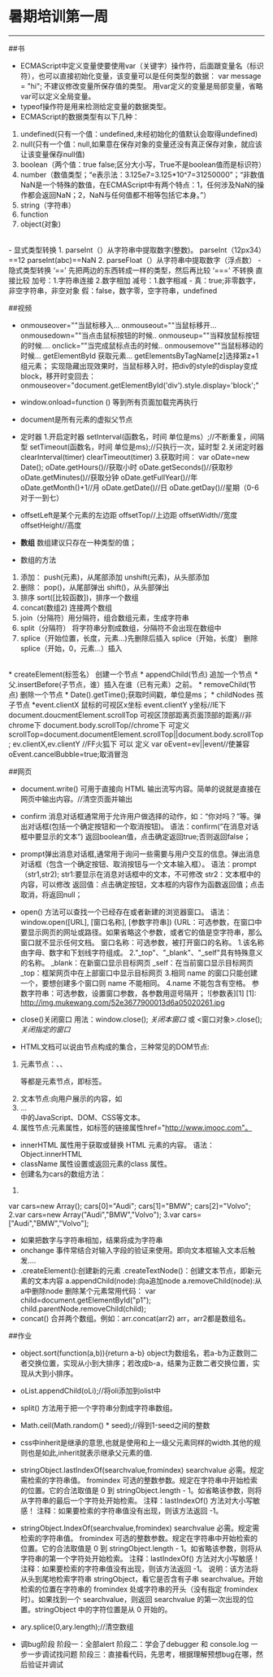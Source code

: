 ﻿# 暑期培训第一周

---
##书
- ECMAScript中定义变量使要使用var（关键字）操作符，后面跟变量名（标识符），也可以直接初始化变量，该变量可以是任何类型的数据：
   var message = "hi";
不建议修改变量所保存值的类型。
用var定义的变量是局部变量，省略var可以定义全局变量。
- typeof操作符是用来检测给定变量的数据类型。
- ECMAScript的数据类型有以下几种：
1. undefined(只有一个值：undefined,未经初始化的值默认会取得undefined)
2. null(只有一个值：null,如果意在保存对象的变量还没有真正保存对象，就应该让该变量保存null值)
3. boolean（两个值：true false;区分大小写，True不是boolean值而是标识符）
4. number（数值类型；“e表示法：3.125e7=3.125*10^7=31250000”；“非数值NaN是一个特殊的数值，在ECMAScript中有两个特点：1，任何涉及NaN的操作都会返回NaN；2，NaN与任何值都不相等包括它本身。”）
5. string（字符串）
6. function
7. object(对象)
<br>
- 显式类型转换
1. parseInt（）从字符串中提取数字(整数)。
parseInt（12px34）==12
parseInt(abc)==NaN
2. parseFloat（）从字符串中提取数字（浮点数）
- 隐式类型转换
‘==’ 先把两边的东西转成一样的类型，然后再比较
‘===’ 不转换 直接比较
加号：1.字符串连接 2.数字相加
减号：1.数字相减
- 真：true;非零数字，非空字符串，非空对象
 假：false，数字零，空字符串，undefined


##视频
* onmouseover=""当鼠标移入...
  onmouseout=""当鼠标移开...
  onmousedown=""当点击鼠标按钮的时候..
  onmouseup=""当释放鼠标按钮的时候....
  onclick=""当完成鼠标点击的时候..
  onmousemove""当鼠标移动的时候...
  getElementById 获取元素...
  getElementsByTagName[z]选择第z+1组元素；
实现隐藏出现效果时，当鼠标移入时，把div的style的display变成block，移开时变回去：
onmouseover="document.getElementById('div').style.display='block';"
* window.onload=function () 等到所有页面加载完再执行
* document是所有元素的虚拟父节点

* 定时器
1.开启定时器
setInterval(函数名，时间 单位是ms）;//不断重复，间隔型
setTimeout(函数名，时间 单位是ms);//只执行一次，延时型
2.关闭定时器
clearInterval(timer)
clearTimeout(timer)
3.获取时间：
var oDate=new Date();
oDate.getHours()//获取小时
oDate.getSeconds()//获取秒
oDate.getMinutes()//获取分钟
oDate.getFullYear()//年
oDate.getMonth()+1//月
oDate.getDate()//日
oDate.getDay()//星期（0-6对于一到七）

* offsetLeft是某个元素的左边距
offsetTop//上边距
offsetWidth//宽度
offsetHeight//高度
* <b>数组</b>
 数组建议只存在一种类型的值；
 * 数组的方法
 1. 添加：
   push(元素)，从尾部添加
   unshift(元素)，从头部添加
 2. 删除：
    pop()，从尾部弹出
    shift()，从头部弹出
 3. 排序 sort([比较函数])，排序一个数组
 4. concat(数组2) 连接两个数组
 5. join（分隔符）用分隔符，组合数组元素，生成字符串
 6. split（分隔符） 将字符串分割成数组，分隔符不会出现在数组中
 7. splice（开始位置，长度，元素...)先删除后插入
    splice（开始，长度） 删除
    splice（开始，0，元素...）插入
<br>
* createElement(标签名） 创建一个节点
* appendChild(节点) 追加一个节点
* 父.insertBefore(子节点，谁）插入在谁（已有元素）之前。
* removeChild(节点) 删除一个节点
* Date().getTime();获取时间戳，单位是ms；
* childNodes 孩子节点
*event.clientX   鼠标的可视区x坐标
  event.clientY  y坐标//IE下
document.doucmentElement.scrollTop 可视区顶部距离页面顶部的距离//非chrome下 
document.body.scrollTop//chrome下
可定义scrollTop=document.documentElement.scrollTop||document.body.scrollTop;
 ev.clientX,ev.clientY //FF火狐下
可以 定义 var oEvent=ev||event//使兼容
oEvent.cancelBubble=true;取消冒泡



 

##网页
* document.write() 可用于直接向 HTML 输出流写内容。简单的说就是直接在网页中输出内容。//清空页面并输出
* confirm 消息对话框通常用于允许用户做选择的动作，如：“你对吗？”等。弹出对话框(包括一个确定按钮和一个取消按钮)。
语法：confirm(“在消息对话框中要显示的文本”)
返回boolean值，点击确定返回true;否则返回false；
* prompt弹出消息对话框,通常用于询问一些需要与用户交互的信息。弹出消息对话框（包含一个确定按钮、取消按钮与一个文本输入框）。
语法：prompt（str1,str2);
str1:要显示在消息对话框中的文本，不可修改
str2：文本框中的内容，可以修改
返回值：点击确定按钮，文本框的内容作为函数返回值；点击取消，将返回null；
* open() 方法可以查找一个已经存在或者新建的浏览器窗口。
语法：window.open([URL], [窗口名称], [参数字符串])
{URL：可选参数，在窗口中要显示网页的网址或路径。如果省略这个参数，或者它的值是空字符串，那么窗口就不显示任何文档。
窗口名称：可选参数，被打开窗口的名称。
    1.该名称由字母、数字和下划线字符组成。
    2."_top"、"_blank"、"_self"具有特殊意义的名称。
       _blank：在新窗口显示目标网页
       _self：在当前窗口显示目标网页
       _top：框架网页中在上部窗口中显示目标网页
    3.相同 name 的窗口只能创建一个，要想创建多个窗口则 name 不能相同。
   4.name 不能包含有空格。
参数字符串：可选参数，设置窗口参数，各参数用逗号隔开；
![参数表][1]
  [1]: http://img.mukewang.com/52e3677900013d6a05020261.jpg

* close()关闭窗口
用法：window.close(); *关闭本窗口*
或 <窗口对象>.close();   *关闭指定的窗口*

* HTML文档可以说由节点构成的集合，三种常见的DOM节点:
1. 元素节点：<html>、<body>、<p>等都是元素节点，即标签。
2. 文本节点:向用户展示的内容，如<li>...</li>中的JavaScript、DOM、CSS等文本。
3. 属性节点:元素属性，如<a>标签的链接属性href="http://www.imooc.com"。

* innerHTML 属性用于获取或替换 HTML 元素的内容。
语法：Object.innerHTML
* className 属性设置或返回元素的class 属性。
* 创建名为cars的数组方法：
1.
var cars=new Array();
cars[0]="Audi";
cars[1]="BMW";
cars[2]="Volvo";
2.var cars=new Array("Audi","BMW","Volvo");
3.var cars=["Audi","BMW","Volvo"];
* 如果把数字与字符串相加，结果将成为字符串
* onchange 事件常结合对输入字段的验证来使用。即向文本框输入文本后触发....
* .createElement():创建新的元素
  .createTextNode()：创建文本节点，即新元素的文本内容
a.appendChild(node):向a追加node
a.removeChild(node):从a中删除node
删除某个元素常用代码：
var child=document.getElementById("p1");
child.parentNode.removeChild(child);
* concat() 合并两个数组。例如：arr.concat(arr2)  arr，arr2都是数组名。


##作业
* object.sort(function(a,b)){return a-b}
 object为数组名，若a-b为正数则二者交换位置，实现从小到大排序；若改成b-a，结果为正数二者交换位置，实现从大到小排序。
* oList.appendChild(oLi);//将oli添加到olist中
* split() 方法用于把一个字符串分割成字符串数组。
* Math.ceil(Math.random() * seed);//得到1-seed之间的整数
* css中inherit是继承的意思,也就是使用和上一级父元素同样的width.其他的规则也是如此,inherit就表示继承父元素的值.
* stringObject.lastIndexOf(searchvalue,fromindex)
  searchvalue	必需。规定需检索的字符串值。
  fromindex	 可选的整数参数。规定在字符串中开始检索的位置。它的合法取值是 0 到 stringObject.length - 1。如省略该参数，则将从字符串的最后一个字符处开始检索。
注释：lastIndexOf() 方法对大小写敏感！
注释：如果要检索的字符串值没有出现，则该方法返回 -1。

* stringObject.IndexOf(searchvalue,fromindex)
  searchvalue	必需。规定需检索的字符串值。
  fromindex	 可选的整数参数。规定在字符串中开始检索的位置。它的合法取值是 0 到 stringObject.length - 1。如省略该参数，则将从字符串的第一个字符处开始检索。
注释：lastIndexOf() 方法对大小写敏感！
注释：如果要检索的字符串值没有出现，则该方法返回 -1。
说明：该方法将从头到尾地检索字符串 stringObject，看它是否含有子串 searchvalue。开始检索的位置在字符串的 fromindex 处或字符串的开头（没有指定 fromindex 时）。如果找到一个 searchvalue，则返回 searchvalue 的第一次出现的位置。stringObject 中的字符位置是从 0 开始的。
* ary.splice(0,ary.length);//清空数组 


* 调bug阶段
阶段一：全部alert
阶段二：学会了debugger 和 console.log  一步一步调试找问题
阶段三：直接看代码，先思考，根据理解预想bug在哪，然后验证并调试
